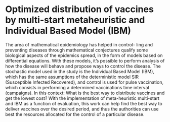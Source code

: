 Optimized distribution of vaccines by multi-start metaheuristic and Individual Based Model (IBM)
========

The area of mathematical epidemiology has helped in control- ling and preventing diseases through mathematical conjectures qualify some biological aspects of the epidemics spread, in the form of models based on differential equations. 
With these models, it’s possible to perform analysis of how the disease will behave and propose ways to control the disease. The stochastic model used in the study is the Individual Based Model (IBM), which has the same assumptions of the deterministic model SIR (Susceptible Infected Recovered), and control is used for pulse vaccination, which consists in performing a determined vaccinations time interval (campaigns). In this context: What is the best way to distribute vaccines and get the lowest cost? With the implementation of meta-heuristic multi-start and IBM as a function of evaluation, this work can help find the best way to deliver vaccines over the desired period, and thus the authorities can use best the resources allocated for the control of a particular disease.